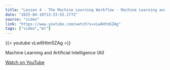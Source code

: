 ```yaml
---
title: "Lesson 4 - The Machine Learning Workflow - Machine Learning and Artificial Intelligence"
date: "2025-04-18T13:33:55.177Z"
source: "video"
link: "https://www.youtube.com/watch?v=vLw6Htm5ZAg"
tags: ["video","ml"]
---
```


{{< youtube vLw6Htm5ZAg >}}

Machine Learning and Artificial Intelligence (AI)

[Watch on YouTube](https://www.youtube.com/watch?v=vLw6Htm5ZAg)
